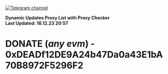 [![Telegram channel](https://img.shields.io/endpoint?url=https://runkit.io/damiankrawczyk/telegram-badge/branches/master?url=https://t.me/n4z4v0d)](https://t.me/n4z4v0d) 

**Dynamic Updates Proxy List with Proxy Checker**  
**Last Updated: 16.12.23 20:57**

# DONATE (_any evm_) - 0xDEADf12DE9A24b47Da0a43E1bA70B8972F5296F2
